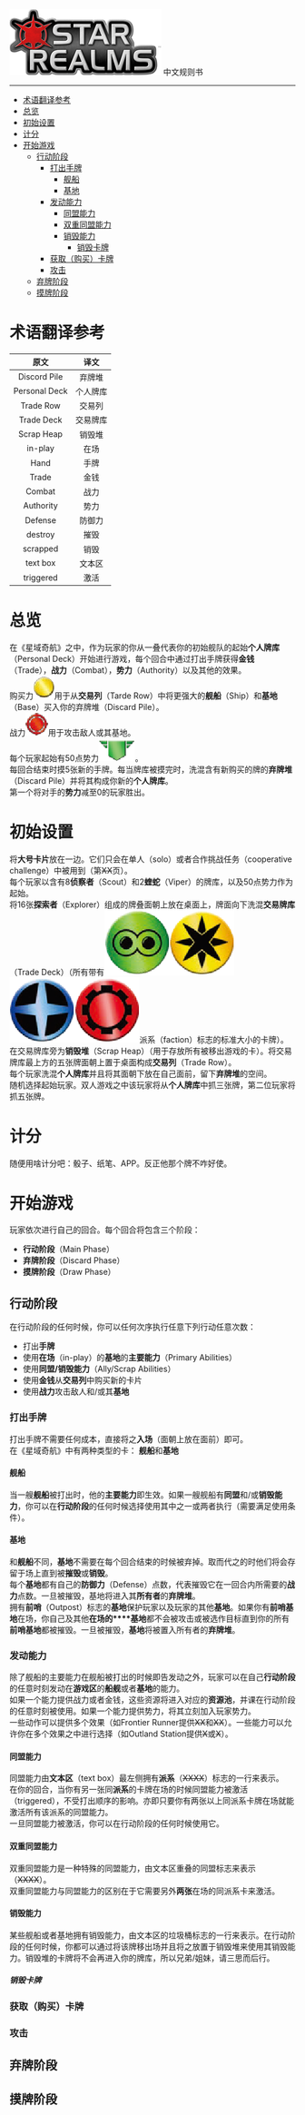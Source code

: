 ![星域奇航LOGO](figs/star-realms-logo.png "Star Realms")
中文规则书
***
- [术语翻译参考](#%e6%9c%af%e8%af%ad%e7%bf%bb%e8%af%91%e5%8f%82%e8%80%83)
- [总览](#%e6%80%bb%e8%a7%88)
- [初始设置](#%e5%88%9d%e5%a7%8b%e8%ae%be%e7%bd%ae)
- [计分](#%e8%ae%a1%e5%88%86)
- [开始游戏](#%e5%bc%80%e5%a7%8b%e6%b8%b8%e6%88%8f)
  - [行动阶段](#%e8%a1%8c%e5%8a%a8%e9%98%b6%e6%ae%b5)
    - [打出手牌](#%e6%89%93%e5%87%ba%e6%89%8b%e7%89%8c)
      - [舰船](#%e8%88%b0%e8%88%b9)
      - [基地](#%e5%9f%ba%e5%9c%b0)
    - [发动能力](#%e5%8f%91%e5%8a%a8%e8%83%bd%e5%8a%9b)
      - [同盟能力](#%e5%90%8c%e7%9b%9f%e8%83%bd%e5%8a%9b)
      - [双重同盟能力](#%e5%8f%8c%e9%87%8d%e5%90%8c%e7%9b%9f%e8%83%bd%e5%8a%9b)
      - [销毁能力](#%e9%94%80%e6%af%81%e8%83%bd%e5%8a%9b)
        - [销毁卡牌](#%e9%94%80%e6%af%81%e5%8d%a1%e7%89%8c)
    - [获取（购买）卡牌](#%e8%8e%b7%e5%8f%96%e8%b4%ad%e4%b9%b0%e5%8d%a1%e7%89%8c)
    - [攻击](#%e6%94%bb%e5%87%bb)
  - [弃牌阶段](#%e5%bc%83%e7%89%8c%e9%98%b6%e6%ae%b5)
  - [摸牌阶段](#%e6%91%b8%e7%89%8c%e9%98%b6%e6%ae%b5)

# 术语翻译参考
|     原文      |   译文   |
| :-----------: | :------: |
| Discord Pile  |  弃牌堆  |
| Personal Deck | 个人牌库 |
|   Trade Row   |  交易列  |
|  Trade Deck   | 交易牌库 |
|  Scrap Heap   |  销毁堆  |
|    in-play    |   在场   |
|     Hand      |   手牌   |
|     Trade     |   金钱   |
|    Combat     |   战力   |
|   Authority   |   势力   |
|    Defense    |  防御力  |
|    destroy    |   摧毁   |
|   scrapped    |   销毁   |
|   text box    |  文本区  |
|   triggered   |   激活   |

# 总览  
在《星域奇航》之中，作为玩家的你从一叠代表你的初始舰队的起始**个人牌库**（Personal Deck）开始进行游戏，每个回合中通过打出手牌获得**金钱**（Trade），**战力**（Combat），**势力**（Authority）以及其他的效果。  
购买力![星域奇航LOGO](figs/Trade.png "Trade")用于从**交易列**（Tarde Row）中将更强大的**舰船**（Ship）和**基地**（Base）买入你的弃牌堆（Discard Pile）。  
战力![星域奇航LOGO](figs/Combat.png "Combat")用于攻击敌人或其基地。  
每个玩家起始有50点势力![星域奇航LOGO](figs/Authority.png "Authority")。  
每回合结束时摸5张新的手牌。每当牌库被摸完时，洗混含有新购买的牌的**弃牌堆**（Discard Pile）并将其构成你新的**个人牌库**。  
第一个将对手的**势力**减至0的玩家胜出。
# 初始设置
将**大号卡片**放在一边。它们只会在单人（solo）或者合作挑战任务（cooperative challenge）中被用到（第~~XX~~页）。  
每个玩家以含有8**侦察者**（Scout）和2**蝰蛇**（Viper）的牌库，以及50点势力作为起始。  
将16张**探索者**（Explorer）组成的牌叠面朝上放在桌面上，牌面向下洗混**交易牌库**（Trade Deck）（所有带有![星域奇航LOGO](figs/Blob.png "Blob")![星域奇航LOGO](figs/StarEmpire.png "Star Empire")![星域奇航LOGO](figs/TradeFederation.png "Trade Federation")![星域奇航LOGO](figs/MachineClut.png "Machine Clut")派系（faction）标志的标准大小的卡牌）。在交易牌库旁为**销毁堆**（Scrap Heap）（用于存放所有被移出游戏的卡）。将交易牌库最上方的五张牌面朝上置于桌面构成**交易列**（Trade Row）。  
每个玩家洗混**个人牌库**并且将其面朝下放在自己面前，留下**弃牌堆**的空间。  
随机选择起始玩家。双人游戏之中该玩家将从**个人牌库**中抓三张牌，第二位玩家将抓五张牌。  
# 计分
随便用啥计分吧：骰子、纸笔、APP。反正他那个牌不咋好使。
# 开始游戏
玩家依次进行自己的回合。每个回合将包含三个阶段：
- **行动阶段**（Main Phase）
- **弃牌阶段**（Discard Phase）
- **摸牌阶段**（Draw Phase）
## 行动阶段
在行动阶段的任何时候，你可以任何次序执行任意下列行动任意次数：
- 打出**手牌**
- 使用**在场**（in-play）的**基地**的**主要能力**（Primary Abilities）
- 使用**同盟/销毁能力**（Ally/Scrap Abilities）
- 使用**金钱**从**交易列**中购买新的卡片
- 使用**战力**攻击敌人和/或其**基地**
### 打出手牌
打出手牌不需要任何成本，直接将之**入场**（面朝上放在面前）即可。  
在《星域奇航》中有两种类型的卡： 
**舰船**和**基地**
#### 舰船
当一艘**舰船**被打出时，他的**主要能力**即生效。如果一艘舰船有**同盟**和/或**销毁能力**，你可以在**行动阶段**的任何时候选择使用其中之一或两者执行（需要满足使用条件）。  
#### 基地
和**舰船**不同，**基地**不需要在每个回合结束的时候被弃掉。取而代之的时他们将会存留于场上直到被**摧毁**或**销毁**。  
每个**基地**都有自己的**防御力**（Defense）点数，代表摧毁它在一回合内所需要的**战力**点数。一旦被摧毁，基地将进入其**所有者**的**弃牌堆**。  
拥有**前哨**（Outpost）标志的**基地**保护玩家以及玩家的其他**基地**。如果你有**前哨基地**在场，你自己及其他**在场的****基地**都不会被攻击或被选作目标直到你的所有**前哨基地**都被摧毁。一旦被摧毁，**基地**将被置入所有者的**弃牌堆**。  
### 发动能力
除了舰船的主要能力在舰船被打出的时候即告发动之外，玩家可以在自己**行动阶段**的任意时刻发动在**游戏区**的**船舰**或者**基地**的能力。  
如果一个能力提供战力或者金钱，这些资源将进入对应的**资源池**，并课在行动阶段的任意时刻被使用。如果一个能力提供势力，将其立刻加入玩家势力。  
一些动作可以提供多个效果（如Frontier Runner提供~~XX~~和~~XX~~）。一些能力可以允许你在多个效果之中进行选择（如Outland Station提供~~X~~或~~X~~）。
#### 同盟能力
同盟能力由**文本区**（text box）最左侧拥有**派系**（~~XXXX~~）标志的一行来表示。  
在你的回合，当你有另一张同**派系**的卡牌在场的时候同盟能力被激活（triggered），不受打出顺序的影响。亦即只要你有两张以上同派系卡牌在场就能激活所有该派系的同盟能力。  
一旦同盟能力被激活，你可以在行动阶段的任何时候使用它。
#### 双重同盟能力
双重同盟能力是一种特殊的同盟能力，由文本区重叠的同盟标志来表示（~~XXXX~~）。  
双重同盟能力与同盟能力的区别在于它需要另外**两张**在场的同派系卡来激活。  
#### 销毁能力
某些舰船或者基地拥有销毁能力，由文本区的垃圾桶标志的一行来表示。在行动阶段的任何时候，你都可以通过将该牌移出场并且将之放置于销毁堆来使用其销毁能力。销毁堆的卡牌将不会再进入你的牌库，所以兄弟/姐妹，请三思而后行。
##### 销毁卡牌

### 获取（购买）卡牌

### 攻击

## 弃牌阶段

## 摸牌阶段
  
